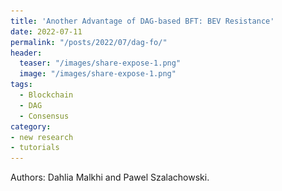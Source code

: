 ```yaml
---
title: 'Another Advantage of DAG-based BFT: BEV Resistance'
date: 2022-07-11
permalink: "/posts/2022/07/dag-fo/"
header:
  teaser: "/images/share-expose-1.png"
  image: "/images/share-expose-1.png"
tags:
  - Blockchain
  - DAG
  - Consensus
category:
- new research
- tutorials
---
```


Authors: Dahlia Malkhi and Pawel Szalachowski.

<!-- img src="/images/share-expose-1.png" />


## Synopsis

Another advantage of a [DAG-based approach to BFT Consensus](https://dahliamalkhi.github.io/posts/2022/06/dag-bft/) 
is enabling simple and smooth prevention of 
[blockchain extractable value (BEV) exploits](https://arxiv.org/pdf/1904.05234.pdf).
This post describes how to integrate "Order-Fairness"
into DAG-based BFT Consensus protocols to prevent BEV exploits.
For more details, refer to our recent manuscript [_**"Maximal Extractable Value (MEV) Protection on a DAG"**_](https://arxiv.org/abs/2208.00940).

The first line of BEV defense is ["Blind Order-Fairness"](https://arxiv.org/pdf/2203.11520.pdf).
The idea is for users to send their transactions to Consensus parties encrypted,
such that honest parties must be involved in opening the decryption key. 
Consensus parties commit to a blind order of transactions first, and only later open the transactions.
We discuss how to leverage the DAG structure to achieve blind ordering BEV protection in a simple and efficient manner.
Notably, 
the scheme operates without materially modifying the DAG's underlying transport,
without secret share verification, and in the happy path, it works in microseconds latency and avoids threshold encryption.

A deeper line of defense, 
["Time-Based Order-Fairness"](https://eprint.iacr.org/2020/269.pdf),
incorporates additional input on relative-ordering among batches of committed transactions. 
We discuss building such considerations into our scheme. 

The third line of defense is "Participation Fairness" (aka "Chain Quality"), 
which guarantees that a chain of blocks includes a certain portion of honest contributions.
As demonstrated in several previous systems, 
a "layered DAG" achieves certain participation equity for free, 
since at least a fraction of honest Consensus parties contributes in each layer.

<span id="BEV"> </span>
## Introduction: BEV and Order-Fairness

Over the last few years, we have seen exploding interest in cryptocurrency
platforms and applications built upon them, like decentralized finance protocols
offering censorship-resistant and open access to financial instruments; or
non-fungible tokens.
Many of these systems are vulnerable to BEV attacks, where a malicious consensus
leader can inject transactions or change the order of user transactions to maximize its
profit. Thus it is not surprising that at the same time we have witnessed
rising phenomena of BEV professionalization, where an entire ecosystem of BEV
exploitation, comprising of BEV opportunity "searchers" and collaborating
miners, has arisen.

Daian et al. introduced a measure in
[[Flash Boys 2.0, S&P 2020]](https://arxiv.org/pdf/1904.05234.pdf)
of the _"profit that can be made through including, excluding, or re-ordering transactions within blocks"_.
The original work called the measure miner extractable value (MEV), which was later
extended by blockchain extractable value (BEV) [[Qin et al., S&P 2022]](https://arxiv.org/abs/2101.05511), to
include other forms of attacks, not necessarily performed by miners.
[[MEV-explore]](https://explore.flashbots.net/) estimates the amount of BEV
extracted on Ethereum since the 1st of Jan 2020 to be close to $700M. However,
it is safe to assume that the total BEV extracted is much higher, since
MEV-explore limits its estimates to only one blockchain, a few protocols, and a
limited number of detectable BEV techniques.  Although it is difficult to argue
that all BEV is "bad" (e.g., market arbitrage can remove market inefficiencies),
it usually introduces some negative externalities like:

- Network congestion: especially on low-cost chains, BEV actors often try to
  increase their chances of exploiting a BEV opportunity by sending a lot of
  redundant transactions, spamming the underlying peer-to-peer network,
- Chain congestion: many such transactions finally make it to the chain, making
  the chain more congested,
- Higher blockchain costs: while competing for profitable BEV opportunities, BEV
  actors bid higher gas prices to prioritize their transactions, which results in
  overall higher blockchain costs for regular users,
- Consensus stability: some on-chain transactions can create such a lucrative BEV
  opportunity that it may be tempting for miner(s) to create an alternative
  chain fork with such a transaction extracted by them, which
  introduces consensus instability risks.

In this blog post, we focus on consensus-level BEV mitigation techniques.
There are fundamentally two types of BEV-resistant Order-Fairness properties:

**Blind Order-Fairness.**
A principal line of defense against BEV
stems from committing to transaction ordering without seeing transaction contents.
This notion of BEV resistance, referred to here as Blind Order-Fairness,
is used by Heimbach and Wattenhoffer
in [[SoK on Preventing Transaction Reordering, 2022]](https://arxiv.org/pdf/2203.11520.pdf)
and is defined as

>  "when it is not possible for any party to include or exclude transactions
>  after seeing their contents. Further, it should not be possible for any party
>  to insert their own transaction before any transaction whose contents it
>  already been observed."

**Time-Based Order-Fairness.**
Another strong measure for BEV protection is brought by sending transactions to all Consensus parties simultaneously and using
the relative arrival order at a majority of the parties to determine the final ordering.
In particular, this notion of order fairness ensures that

> "if sufficiently many parties receive a
> transaction tx before another tx', then in the final commit order tx' is not sequenced before tx."

This prevents powerful adversaries that can analyze network traffic and
transaction contents from reordering, censoring, and front-/back-running
transactions received by Consensus parties. Moreover, Time-Based Order-Fairness has stronger protection against a potential collusion between users and Consensus leader/parties because parties explicitly input relative ordering into the protocol.

Time-Based Order-Fairness is used in various flavors in several recent works, including
[[Aequitas, CRYPTO 2020]](https://eprint.iacr.org/2020/269.pdf),
[[Pompē, OSDI 2020]](https://www.usenix.org/system/files/osdi20-zhang_yunhao_0.pdf),
[[Themis, 2021]](https://eprint.iacr.org/2021/1465.pdf),
[Wendy Grows Up [FC 2021]](https://link.springer.com/chapter/10.1007/978-3-662-63958-0_17) and
[[Quick Order Fairness, FC 2022]](https://fc22.ifca.ai/preproceedings/136.pdf),
We briefly discuss some of those protocols later in the post.

Another notion of fairness found in the literature, that does not provide Order-Fairness, 
revolves around participation fairness:

**Participation Fairness.**
A different notion of fairness aims to ensure 
censorship-resistance or stronger notions of participation equity.
Participation equity guarantees that a chain of blocks includes a certain portion of honest contribution (aka "Chain Quality").
Several BFT protocols address Participation Fairness, including
[[Prime, IEEE TDSC 2010]](https://ieeexplore.ieee.org/document/5654509),
[[Fairledger, 2019]](https://arxiv.org/pdf/1906.03819.pdf),
[[HoneyBadger, CCS 2016]](https://eprint.iacr.org/2016/199.pdf), and many others. 
In layered DAG-based BFT protocols like 
[[Aleph, AFT 2019]](https://arxiv.org/pdf/1908.05156.pdf),
[[DAG-Rider, PODC 2021]](https://arxiv.org/pdf/2102.08325.pdf),
[[Tusk, 2021]](https://arxiv.org/abs/2105.11827),
[[Bullshark, 2022]](https://arxiv.org/pdf/2201.05677.pdf),
Participation Fairness comes essentially for free because every DAG layer must include messages from 2F+1 participants.
It is worth noting that participation equity does not prevent 
a corrupt party from injecting transactions after it has already observed other transactions,
nor a corrupt leader from reordering transactions after reading them,
violating both Blind and Time-Based Order-Fairness.

## Outline

We proceed to describe how to build Order-Fairness into DAG-based BFT Consensus for the partial synchrony model,
focusing on preventing BEV exploits.
The rest of this post is organized as follows:

* The next section provides a [**Quick refresher on DAG-based BFT Consensus and Fin**](#quick-referesher);
We refer the reader to a 
[previous post on DAG-based BFT Consensus and Fin](https://dahliamalkhi.github.io/posts/2022/06/dag-bft/) for further details, 
and to a list at its bottom for 
[further reading on DAG-based BFT Consensus](https://dahliamalkhi.github.io/posts/2022/06/dag-bft/#DAG-Reading).

* Following is a section that discusses [**Order-then-Reveal: On Achieving Blind Order-Fairness**](#Order-then-Reveal).
It contains two strawman "order-commit first, reveal later" implementations, 
[Order-then-Reveal with Threshold Cryptography](#strawman1),
[Order-then-Reveal with Verifiable Secret-Sharing (VSS)](#strawman2).

* It is followed by the introduction of [**Fino: Optimistically-Fast Blind Order-Fairness without VSS**](#Fino). 
Fino achieves the best of both worlds, seamless blind ordering of threshold cryptography with the low latency of secret sharing.

* The next section reports [**Threshold Encryption vs Secret Sharing**](#performance) micro-benchmarks. 

* The last section adds a discussion on [**Achieving Time-Based Order-Fairness**](#time-based).

A recent ArXiv manuscript provides more detail and rigor, see
[_**"Maximal Extractable Value (MEV) Protection on a DAG"**_](https://arxiv.org/abs/2208.00940).

<span id="quick-refresher"> </span>
## Quick refresher on DAG-based BFT Consensus and Fin

[DAG-based BFT Consensus](https://dahliamalkhi.github.io/posts/2022/06/dag-bft/)
revolves around a broadcast transport that
guarantees message Reliability, Availability, Integrity, and Causality.

In a DAG-based BFT Consensus protocol,
a party packs transaction digests into a block,
adds references to previously _delivered_ (defined below) messages,
and broadcasts a message carrying the block and the causal references to all parties.
When another party receives the message, it checks whether it needs to retrieve
a copy of any of the transactions in the block and in causally preceding blocks.
Once it receives a copy of all transactions in the causal past of a block it can acknowledge it.
When 2F+1 acknowledgments are gathered, the message is "delivered" into the DAG. 

One implementation of reliable broadcast is due to [[Bracha, 1987]](https://core.ac.uk/download/pdf/82523202.pdf).
Each party sends an *echo* message upon receiving a new transaction.
Each party, after receiving 2F+1 echoes (or F+1 ready votes), can issue and broadcast a
*ready vote*.  A party delivers the transaction when 2F+1 ready votes are received.
Another implementation used in several earlier systems, e.g., 
[[Reiter and Birman, 1994]](https://dl.acm.org/doi/pdf/10.1145/177492.177745) and
[[Cachin et al., 2001]](https://link.springer.com/content/pdf/10.1007/3-540-44647-8_31.pdf),
employs threshold cryptography.

Several recent systems, e.g.,
[Aleph](https://arxiv.org/pdf/1908.05156.pdf),
[Narwhal-HS](https://arxiv.org/abs/2105.11827),
[DAG-Rider](https://arxiv.org/abs/2102.08325),
[Tusk](https://arxiv.org/abs/2105.11827), and
[Bullshark](https://arxiv.org/abs/2201.05677),
construct DAG transports in a layered manner, 
demonstrated excellent network utilization and throughput. 
In a layered DAG, 
each party can broadcast one message in each layer carrying 2F+1 references to messages in the preceding layer. 
We note that layering is not required for any of the methods described below
but has important benefits on performance and Participation Fairness.

Given the strong guarantees of a DAG transport,
Consensus can be embedded in the DAG quite simply, for example, using [[Fin, 2022]](https://dahliamalkhi.github.io/posts/2022/06/dag-bft/). Briefly, Fin works as follows:

* **Views.** The protocol operates in a view-by-view manner. Each view is numbered, as in "view(r)", and has a designated leader known to everyone.

* **Proposing.** 
When a leader enters a new view(r), it sets a "meta-information" field in its coming broadcast to `r`. 
A leader's message carrying `r` (for the first time) is interpreted as `proposal(r)`. 
Implicitly, `proposal(r)` suggests to commit to the global ordering of transactions all the blocks in the causal history of the proposal.

* **Voting.** When a party sees a valid leader proposal, it sets a "meta-information" field in its coming broadcast to `r`. 
A party's message carrying `r` (for the first time) following `proposal(r)` is interpreted as `vote(r)`. 


* **Committing.** Whenever a leader proposal gains F+1 valid votes, the proposal and its causal history become committed.

* **Complaining.**
If a party gives up waiting for a commit to happen in view(r), it sets a "meta-information" field in its coming broadcast to `-r`. 
A party's message carrying `-r` (for the first time) is interpreted as `complaint(r)`. 
Note, a message by a party carrying `r` that causally follows a `complaint(r)` by the party, if exists, is **not** interpreted as a vote.

* **View change.**
Whenever a commit occurs in view(r) or 2F+1 `complaint(r)` are obtained, the next view(r+1) is enabled.

We refer the reader to a 
[previous post on DAG-based BFT Consensus and Fin](https://dahliamalkhi.github.io/posts/2022/06/dag-bft/) 
for further details,
and to a list at its bottom for [further reading on DAG-based BFT Consensus](https://dahliamalkhi.github.io/posts/2022/06/dag-bft/#DAG-Reading).

<span id="Order-then-Reveal"> </span>
## Order-then-Reveal: On Achieving Blind Order-Fairness

The first line of defense against BEV is
to keep transaction information hidden until after a commit is delivered "blindly".
This prevents any party from observing the contents of transactions until the ordering has been committed,
hence satisfying Blind Order-Fairness.

To order transactions blindly,
users choose a symmetric key to encrypt each transaction and broadcast the transaction encrypted to Consensus parties.
Decrypting the transaction key ("tx-key") itself 
requires a threshold greater than F of the parties to participate.
Parties must withhold revealing decryption shares until after they observe the transaction's ordering committed.

The challenge with Blind Order-Fairness is that we want messages to enter the DAG encrypted
and guarantee that later, parties can uniquely decipher them. 
Hence, we need to add the following requirement to the DAG transport:

**Decipherability:** If `deliver(m)` happens at an honest party, i.e., `m` is delivered into the local DAG of an honest party,
then eventually `m` can be uniquely deciphered.

<span id="strawman1"> </span>
### Strawman 1: Order-then-Reveal with Threshold Cryptography

It is straight-forward to support blind ordering using threshold encryption,
such that a public encryption "E()" is known to users and the private decryption "D()" is shared (at setup time) among parties.

To order transactions tx blindly using threshold encryption,
a user first chooses a transaction-specific symmetric key tx-key and encrypts tx with it.
It sends tx encrypted with tx-key to the Consensus parties and attaches E(tx-key), 
the transaction key encrypted with the global threshold key.
Once a transaction tx's ordering is committed, 
every party immediately reveals its decryption share for D(tx-key),
piggybacked on the DAG broadcast that causally follows the commit.
Some threshold cryptography schemes allow to verify that a party is contributing a correct decryption share.
A threshold of honest parties can always succeed in decrypting messages,
hence Decipherability of a committed transaction is guaranteed as soon as F+1 honest messages causally follow the commit.

The main drawback of threshold cryptography is that share verification and decryption are computationally heavy.  It takes an order of milliseconds per transaction in today's computing technology, as we show later in the article
(see [Performance notes](#Performance)).

<span id="strawman2"> </span>
### Strawman 2: Order-then-Reveal with Verifiable Secret-Sharing (VSS)

Another way for users to share with Consensus parties transaction-specific symmetric keys tx-key 
is [[Shamir's secret sharing scheme, CACM 1979]](https://dl.acm.org/doi/pdf/10.1145/359168.359176).
A sharing function "SS-share(tx-key)" is employed by users to send individual shares to each Consensus party, 
such that F+1 parties can combine shares via "SS-combine()" to reconstruct tx-key.

Combining shares is three orders of magnitude faster than threshold crypto and takes a few microseconds in today's computing environment
(see [Performance notes](#Performance)).
The challenge in the secret sharing scheme is that a bad user might send bogus shares to some parties, or not send shares to some parties at all.
Furthermore, reconstructing the key from different subsets of parties might produce different keys.

Thus, it is far less straight-forward to build Decipherability via secret sharing on top of a DAG:

1. When a transaction ordering becomes committed, revealing F+1 shares is not guaranteed even during periods of synchrony.
In particular, there may be only F+1 honest parties with shares but F of them are "left behind" when the DAG grows.
Although unlikely, this situation could linger indefinitely simply due to the slowness of honest parties,
and there would be an insufficient number of shares in the DAG to decrypt the transaction. 
In each layer of a DAG, participation by 2F+1 parties is guaranteed, but unfortunately:
    - F of them could be bad and pretend they don't have shares, 
    - F of them do not have shares, 
    - Only one party out of F+1 honest parties that have shares participates and reveals its share. 

2. Conversely, if more than F+1 shares are revealed, combining different subsets could yield different "decryption" tx-keys
if the user is bad. Hence, a transaction decryption might not be uniquely determined.

**Decipherability with VSS.**
One solution is to employ a VSS scheme, allowing F+1 parties 
to construct missing shares on behalf of other parties, 
as well as to verify that shares are consistent, 
This enables the integration of secret sharing into the DAG broadcast protocol, but it requires modifying the DAG transport.

**A DAG transport with Secret Sharing.**
To ensure that a transaction that has been delivered into the DAG can be deciphered,
a party should not acknowledge a message 
unless it has retrieved its own individual shares for all the transactions referenced in the message and its causal past. 

For example, integrating VSS inside Bracha's reliable broadcast, 
when a party observes that it has missed a share for a transaction referenced in a message (or its causal past), 
it initiates VSS share recovery before sending a ready vote for the message. 
This guarantees that a fortiori, after blindly committing to an ordering for the transaction, 
messages from every honest party reveal shares for it.

The overall communication complexity incurred in VSS on the user sharing a secret and on a party recovering a share has dramatically improved in recent years:

* VSS can be implemented inside the asynchronous echo broadcast protocol in
n<sup>3</sup> communication complexity using
Pederson's original two-dimensional polynomial scheme
[[Non-Interactive Polynomial Commitments, CRYPTO 1991]](https://link.springer.com/chapter/10.1007/3-540-46766-1_9).
* Kate et al. introduced a VSS scheme with n<sup>2</sup> communication complexity
[[Constant-Size Polynomial Commitments, ASIACRYPT 2010]](https://www.iacr.org/archive/asiacrypt2010/6477178/6477178.pdf),
later utilized for AVSS
by Backes et al.
[[eAVSS-SC, CT-RSA 2013]](https://eprint.iacr.org/2012/619).
* Basu et al. improved to linear (n) communication complexity
[[T3P, CCS 2019]](https://dahliamalkhi.github.io/files/T3P-CCS19.pdf).

Despite the vast progress in VSS schemes, there remain a number of challenges.
The main hurdle is that when a message is delivered with 2F+1 acknowledgments,
parties may need to recover their individual shares when they reference it 
in order to satisfy the Reliability property of DAG broadcast.
As noted above, 
the most efficient VSS scheme requires linear communication and
each share carries linear size information for recovery.
Implementing VSS (e.g., due to Kate et al.) requires non-trivial cryptography.
Last, as noted above, in the DAG setting this requires integrating a share-recovery protocol in the underlying transport.

<span id="Fino"> </span>
## Fino: Optimistically-Fast Blind Order-Fairness without VSS

Can we have the best of both worlds, seamless Decipherability of threshold cryptography with the low latency of secret sharing?

Enter **Fino**,
an embedding of Blind Order-Fairness in DAG-based BFT Consensus
that leverages the DAG structure to completely forego the need for share verification,
works with (fast) secret-sharing during steady-state,
and falls back to threshold crypto during a period of network instability.
That is, Fino works without VSS and is optimistically fast.
Importantly, in Fino the DAG transport does not need to be materially modified.

The key insight is to use the DAG structure to drive unique SS-combining with zero overhead.
More specifically, after a blind ordering decision is made in a view, a proposal in a succeeding view implicitly determines a unique decryption by those shares that have been revealed in its causal past.
During periods of synchrony, transactions that were committed blindly to the total order will be opened within three network latencies following the commit.

To build Fino, we wanted a simple baseline DAG-BFT algorithmic foundation, so we chose
[[Fin, 2022]](https://dahliamalkhi.github.io/posts/2022/06/dag-bft/), hence the name
Fino -- **Fin** plus BEV-resistant **O**rder-Fairness.
The advantage is Fin's simplicity of exposition, the lack of rigid layer structure, and because in Fin messages can be inserted into the DAG
independently of Consensus steps or timers,
but Fino can possibly be built on other DAG-BFT systems.

An important feature of the DAG-based BFT approach, which Fino preserves while adding blind ordering, is zero message overhead.
Additionally, Fino never requires the DAG to wait for input that depends on Consensus steps/timers.

### Overview of Fino 

To order transactions tx blindly in Fino,
a user first chooses (as before) a transaction-specific symmetric key tx-key and encrypts tx with it.

Users share with Consensus parties transaction-specific symmetric keys tx-key twice.
First, they use SS-share(tx-key) and send parties individual shares of tx-key.
Second, as a fallback, they use E(tx-key) to encrypt tx-key with the global threshold public key.

Once a transaction tx's ordering is committed, every party that holds a share for tx-key reveals it 
piggybacked on the DAG broadcast that causally follows the decision.
A party that doesn't hold a share for tx-key reveals a threshold key decryption share, 
similarly piggybacked on a normal DAG broadcast that causally follows the commit.

It is left to form agreement on a unique decryption.
Luckily, we can embed deterministic agreement about how to decipher transactions into the DAG 
with zero extra messages and no waiting for Consensus steps/timers.
Parties simply interpret their local DAGs to arrive at unanimous deterministic decryption.

More specifically, views, proposals, votes, and complaints in Fino are the same as Fin.
The differences between Fino and Fin are as follows:

**Share revealing.**
When parties observe that a transaction tx becomes committed, their next 
DAG broadcast causally following the commit reveals shares of the decryption key tx-key in one of two forms:
a party that holds a share for SS-combine(tx-key) reveals it,
while a party that doesn't hold a share for SS-combine(tx-key) reveals a threshold share for D(tx-key).

**TX Opening.**
When a new leader enters view(r+1), it emits a proposal `proposal(r+1)` as usual.
However, when the proposal becomes committed,
it determines a unique decryption for every transaction `tx` in the causal past of `proposal(r+1)` that satisfies:

   * `tx` is committed but not yet opened, <br>
   * `tx` has F+1 certified shares revealed in the causal past of `proposal(r+1)`,

Note that above, `tx` could be from views earlier than view(r) if they haven't been opened already.

The Opening rule ensures that when a transaction is opened, it has a unique decryption.
For example, a deterministic decryption rule may be:
decrypt transactions in commit order using SS-combine() shares, if existing, using the F+1 lowest parties whose certified revealed shares
are in the causal past. Otherwise, use any F+1 D() shares.
The deterministic selection of decryption shares guarantees that parties end up
with the same decrypted plaintext (note that a malicious client could send some
number of invalid shares, causing decryption inconsistency -- some node would
get a proper plaintext while some a pseudorandom string).
The rule also prevents other corner cases, like when bad parties reveal
shares from later transactions without revealing shares for already-ordered
ones.

**A Note on Happy-path Latency.**
During periods of stability, there are no complaints about honest leaders by any honest party. 
If tx is proposed by an honest leader in view(r), it will receive F+1 votes and become committed within one network latency.
Within one more network latency, 
every honest party will post a message containing a share for tx. Out of 2F+1 shares, either F+1 are SS-combine() shares or D() shares. 
Thereafter, whenever a leader proposal references 2F+1 shares commits (in a layered DAG, the leader after next will), everyone will be able to open tx. 
In a happy path, opening happens three network latencies after a commit: one for revealing shares, one for a leader proposal following the shares, and one to commit the proposal.


**A Note on Share Certification.**
In lieu of share verification information in SS-share(),
a sender needs to certify shares so that parties cannot tamper with them.

A naive way would be for the sender to simply sign every share.
A better way is for the sender to combine all shares in a Merkle tree, certify the root, and send with
each share a proof of membership (i.e., a Merkle tree paths to the root);
then parties need to check only one signature when they collect shares for reconstruction.

### Scenario-by-scenario Walkthrough

**Happy-path scenario.**
[Figure 1](#Figure-SS1) below depicts a scenario with three views, r, r+1, and r+2.
Each view enables the next view via F+1 votes.
The scenario depicts `proposal(r+1)` becoming committed. The commit uniquely determines how to open transactions from `proposal(r)`,
whose shares have been revealed in the causal past of `proposal(r+1)`.
Differently, `proposal(r+2)` is sent before delivering F+1 shares of transactions from `proposal(r+1)`.  
Therefore, `proposal(r+2)` becomes committed without opening pending committed transactions from view(r+1).

  <span id="Figure-SS1"></span>

  <img src="/images/share-expose-1.png" width="750"  class="center"  />

  **_Figure 1:_**
  _Commits of `proposal(r)` and `proposal(r+1)`, followed by share revealing opening `proposal(r)` tx's._

**Scenario with a slow leader.**
A slightly more complex scenario occurs when a view expires because
parties do not observe a leader's proposal becoming committed and they broadcast complaints.
In this case, the next view is not enabled by F+1 votes but rather, by 2F+1 complaints.

When a leader enters the next view due to 2F+1 complaints, the proposal of the preceding view is not considered committed yet.
Only when the proposal of the new view becomes committed does it
indirectly cause the preceding proposal (if exists) to become committed as well.

[Figure 2](#Figure-SS2) below depicts three views, r, r+1, and r+2.
Entering view(r+1) is enabled by 2F+1 complaints about view(r).
When `proposal(r+1)` itself becomes committed, it indirectly commits `proposal(r)` as well.
Thereafter, 
parties reveal shares for all pending committed transactions, namely, those in both `proposal(r)` and `proposal(r+1)`.
Those shares are in the causal past of `proposal(r+2)`. 
Hence, when `proposal(r+2)` will commit, a unique opening will be induced.

  <span id="Figure-SS1"></span>

  <img src="/images/share-expose-2.png" width="750"  class="center"  />

  **_Figure 2:_**
  _A commit of `proposal(r+1)` causing an indirect commit of `proposal(r)`, followed by share revealing of both._


<span id="performance"> </span>
## Threshold Encryption vs Secret Sharing
Threshold encryption and secret sharing provide slightly different properties
when combined with a protocol like Fino.  
We have implemented both schemes and compared their performance.  For
secret sharing, we implemented the 
[[Shamir's scheme, CACM 1979]](https://dl.acm.org/doi/pdf/10.1145/359168.359176), 
while for threshold encryption we implemented a scheme by 
Shoup and Gennaro [[TDH2, EUROCRYPT 1998]](https://link.springer.com/content/pdf/10.1007/BFb0054113.pdf).
First, we investigated the computational overhead that these schemes introduce.
For the presentation, we selected the schemes with the most efficient
cryptographic primitives we had access to, i.e., the secret sharing scheme was
implemented using the 
[[Ed25519 curve, J Cryptogr Eng 2012]](https://link.springer.com/content/pdf/10.1007/s13389-012-0027-1.pdf), 
while TDH2 is using 
[[Ristretto255, 2020]](https://www.ietf.org/archive/id/draft-irtf-cfrg-ristretto255-00.html) 
as the underlying prime-order group.  Performance for both schemes is presented in the
setting where 6 shares out of 16 are required to recover the plaintext.

| Scheme   |`Encrypt`|`ShareGen`|`Verify` |`Decrypt`|
|----------|------:|------:|------:|------:|
|Threshold, TDH2-based|311.6μs|434.8μs|492.5μs|763.9μs|
|Secret-sharing | 52.7μs|   -   | 2.7μs | 3.5μs |

The results are presented in the table as obtained on an Apple M1 Pro. `Encrypt`
refers to the overhead on the client-side while `ShareGen` is the operation of
deriving a decryption share from the TDH2 ciphertext by each party (this
operation is absent in the SSS-based scheme).  In TDH2 `Verify` verifies whether
a decryption share matches the ciphertext, while in the SSS-based scheme it only
checks whether a share belongs to the tree aggregated by the Merkle root
attached by the client. `Decrypt` recovers the plaintext from the ciphertext and
the number of shares.  As demonstrated by these measurements, the SSS-based scheme is much more
efficient.  In our Consensus scenario, each party processing a TDH2 ciphertext
would call `ShareGen` once to derive its decryption share, `Verify` *k-1* times
to verify the threshold number of received shares, and `Decrypt` once to obtain
the plaintext.  Assuming *k=6*, the total computational overhead for a single
transaction would be around 3.7ms of the CPU time.  With the secret sharing
scheme, the party would also call `Verify` *k-1* times and `Decrypt` once, which
requires only 17μs of the CPU time.

Besides the higher performance overhead, TDH2 requires a trusted setup, but the
scheme also provides some advantages over secret sharing. For instance, with a TDH2
ciphertext sent only to a single party and the network will be able to recover the
plaintext. An SSS-based requires the client to send shares directly to multiple parties.
Meanwhile,
waiting for the network to receive shares for a transaction, 
the transaction occupies buffer space on parties' machines and would need
to be either expired by the parties (possibly violating liveness) or kept in the
state forever (possibly introducing a denial-of-service vector).  Moreover, SSS
requires a trusted channel between clients and parties, which is not required by
TDH2 itself.  Finally, as described in Fino, the subset of shares used for decrypting a transaction requires a consensus decision.

<span id="time-based"> </span>
## Achieving Time-Based Order-Fairness

Fino achieves Blind Order-Fairness by deterministically ordering encrypted
transactions and then, after the order is final, decrypting them.
The deterministic order can be enhanced by sophisticated ordering logic
present in other protocols.
In particular, Fino can be extended to provide Time-Based Fairness
additionally ensuring that the received transactions are not only unreadable by
parties, but also their relative order cannot be influenced by malicious parties.

For instance, [[Pompē, OSDI 2020]](https://www.usenix.org/conference/osdi20/presentation/zhang-yunhao)
proposes a property called "Ordering Linearizability":

> if all correct parties timestamp transactions tx, tx' such that tx' has a
> lower timestamp than tx by everyone, then tx' is ordered before tx.

It implements the property based on an observation that if parties
exchange transactions associated with their receiving timestamps, then for each
transaction its median timestamp, computed out of 2F+1 timestamps collected, is
between the minimum and maximum timestamps of honest parties.

Fino can be easily extended by the Linearizability property offered by Pompē and the final
protocol is similar to the Fino with Blind Order-Fairness (see above) with
only one modification. Namely,
every time a new batch of transactions becomes committed,
parties independently sort transactions by their aggregate (median) timestamps.

More generally, 
Fino can easily incorporate other Time-based Fairness ordering logic.
Note that in Fino, the ordering of transactions is determined on
encrypted transactions, but time ordering information should be open. 
The share revealing, share collection, and unique decryption following a committed ordering are the same as
presented previously. The final protocol offers much stronger properties
since it not only hides payloads of unordered transactions from parties,
but also prevents parties from reordering received transactions.

Other protocols providing Time-based Order-Fairness include [[Aequitas, CRYPTO
2020]](https://eprint.iacr.org/2020/269.pdf) which defines "Approximate-Order
Fairness":

> if sufficiently many parties receive a transaction tx more than a pre-determined
> gap before another transaction tx', then no honest party can deliver tx' before
> tx.

The authors prove that it is impossible to achieve this property under Condorcet
scenarios, although, in practice, it might hold in most fairness-sequencing
protocol executions.
Then, they propose a relaxed definition of "Batch-Order Fairness":

> if sufficiently many (at least ½ of the) parties receive a transaction tx before
> another transaction tx', then no honest party can deliver tx in a block after
> tx',

and a protocol achieving it.

[[Themis, 2021]](https://eprint.iacr.org/2021/1465.pdf) is a more efficient
protocol realizing "Batch-Order Fairness", where parties do not rely on timestamps
(as in Pompē) but only on their relative transaction orders reported.  Themis
can also be integrated with Fino, however, to make it compatible this design
requires some modifications to Fin's underlying DAG protocol. More
concretely, Themis assumes that the fraction of bad parties cannot be one quarter, i.e., F out of 4F+1. 
A leader makes a proposal based on 3F+1 out of 4F+1 transaction orderings (each
reported by a distinct party). Therefore, we would need to modify the DAG transport
so that parties references preceding messages from a quorum greater than three-quarters of the system (rather than two-thirds).
message.

Other forms of Time-Based Order-Fairness appear in other recent works, including
[Wendy Grows Up [FC 2021]](https://link.springer.com/chapter/10.1007/978-3-662-63958-0_17) 
which introduced "Timed Relative Fairness":

> if there is a time t such that all honest parties saw (according to their
> local clock) tx before t and tx' after t , then tx must be scheduled before
> tx'.

and 
[[Quick Order Fairness, FC 2022]](https://fc22.ifca.ai/preproceedings/136.pdf),
which defined "Differential-Order Fairness":

> when the number of correct parties that broadcast tx before tx' exceeds the
> number that broadcast tx' before tx by more than 2F + κ, for some κ ≥ 0, then
> the protocol must not deliver tx' before tx (but they may be delivered
> together),

#### Acknowledgements

*Many thanks to [Soumya Basu](http://www.soumyabasu.com/), [Mahimna Kelkar](https://www.cs.cornell.edu/~mahimna/) and [Oded Naor](https://www.odednaor.work/home) for the comments that helped improve this post.*
